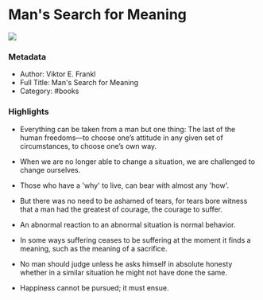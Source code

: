 # Man's Search for Meaning

![]([https://images-na.ssl-images-amazon.com/images/I/51hvxKR0FWL._SL200_.jpg](https://m.media-amazon.com/images/I/91nkoDpJEDL.jpg))

### Metadata
 
- Author: Viktor E. Frankl
- Full Title: Man's Search for Meaning
- Category: #books

### Highlights

- Everything can be taken from a man but one thing: The last of the human freedoms—to choose one’s attitude in any given set of circumstances, to choose one’s own way.

- When we are no longer able to change a situation, we are challenged to change ourselves.

- Those who have a 'why' to live, can bear with almost any 'how'.

- But there was no need to be ashamed of tears, for tears bore witness that a man had the greatest of courage, the courage to suffer.

- An abnormal reaction to an abnormal situation is normal behavior.

- In some ways suffering ceases to be suffering at the moment it finds a meaning, such as the meaning of a sacrifice.

- No man should judge unless he asks himself in absolute honesty whether in a similar situation he might not have done the same.

- Happiness cannot be pursued; it must ensue.
